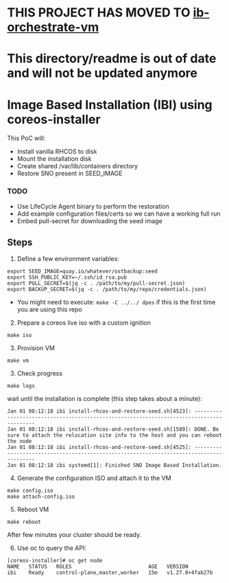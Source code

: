 # THIS PROJECT HAS MOVED TO [ib-orchestrate-vm](https://github.com/rh-ecosystem-edge/ib-orchestrate-vm)

# This directory/readme is out of date and will not be updated anymore

# Image Based Installation (IBI) using coreos-installer

This PoC will:
- Install vanilla RHCOS to disk
- Mount the installation disk
- Create shared /var/lib/containers directory
- Restore SNO present in SEED_IMAGE

### TODO
- Use LifeCycle Agent binary to perform the restoration
- Add example configuration files/certs so we can have a working full run
- Embed pull-secret for downloading the seed image

## Steps
1. Define a few environment variables:
```
export SEED_IMAGE=quay.io/whatever/ostbackup:seed
export SSH_PUBLIC_KEY=~/.ssh/id_rsa.pub
export PULL_SECRET=$(jq -c . /path/to/my/pull-secret.json)
export BACKUP_SECRET=$(jq -c . /path/to/my/repo/credentials.json)
```

* You might need to execute: ```make -C ../../ dpes``` if this is the first time you are using this repo

2. Prepare a coreos live iso with a custom ignition
```
make iso
```

3. Provision VM
```
make vm
```

3. Check progress
```
make logs
```
wait until the installation is complete (this step takes about a minute):
```
Jan 01 08:12:18 ibi install-rhcos-and-restore-seed.sh[4523]: ----------------------------------------------------------------------------------------
Jan 01 08:12:18 ibi install-rhcos-and-restore-seed.sh[1589]: DONE. Be sure to attach the relocation site info to the host and you can reboot the node
Jan 01 08:12:18 ibi install-rhcos-and-restore-seed.sh[4525]: ----------------------------------------------------------------------------------------
Jan 01 08:12:18 ibi systemd[1]: Finished SNO Image Based Installation.
```

4. Generate the configuration ISO and attach it to the VM
```
make config.iso 
make attach-config.iso
```

5. Reboot VM
```
make reboot
```

After few minutes your cluster should be ready.

6. Use oc to query the API:
```
[coreos-installer]# oc get node
NAME   STATUS   ROLES                         AGE   VERSION
ibi    Ready    control-plane,master,worker   15m   v1.27.8+4fab27b
```
